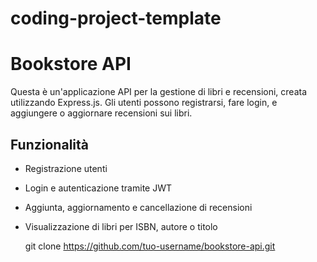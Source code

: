 # coding-project-template

# Bookstore API

Questa è un'applicazione API per la gestione di libri e recensioni, creata utilizzando Express.js. Gli utenti possono registrarsi, fare login, e aggiungere o aggiornare recensioni sui libri.

## Funzionalità

- Registrazione utenti
- Login e autenticazione tramite JWT
- Aggiunta, aggiornamento e cancellazione di recensioni
- Visualizzazione di libri per ISBN, autore o titolo

   git clone https://github.com/tuo-username/bookstore-api.git
